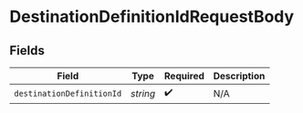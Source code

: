# DestinationDefinitionIdRequestBody


## Fields

| Field                     | Type                      | Required                  | Description               |
| ------------------------- | ------------------------- | ------------------------- | ------------------------- |
| `destinationDefinitionId` | *string*                  | :heavy_check_mark:        | N/A                       |